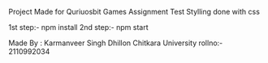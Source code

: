 Project Made for Quriuosbit Games Assignment Test
Stylling done with css

1st step:- npm install
2nd step:- npm start  

Made By :
Karmanveer Singh Dhillon
Chitkara University
rollno:- 2110992034
